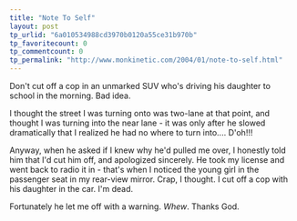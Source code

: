 ```yaml
---
title: "Note To Self"
layout: post
tp_urlid: "6a010534988cd3970b0120a55ce31b970b"
tp_favoritecount: 0
tp_commentcount: 0
tp_permalink: "http://www.monkinetic.com/2004/01/note-to-self.html"
---
```

Don&#39;t cut off a cop in an unmarked SUV who&#39;s driving his daughter to school in the morning. Bad idea.

I thought the street I was turning onto was two-lane at that point, and thought I was turning into the near lane - it was only after he slowed dramatically that I realized he had no where to turn into.... D&#39;oh!!!

Anyway, when he asked if I knew why he&#39;d pulled me over, I honestly told him that I&#39;d cut him off, and apologized sincerely. He took my license and went back to radio it in - that&#39;s when I noticed the young girl in the passenger seat in my rear-view mirror. Crap, I thought. I cut off a cop with his daughter in the car. I&#39;m dead.

Fortunately he let me off with a warning. *Whew*. Thanks God.

